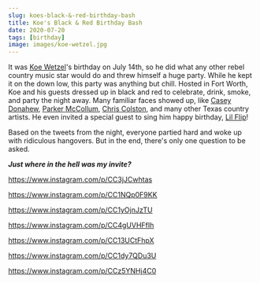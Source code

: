 ```yaml
---
slug: koes-black-&-red-birthday-bash
title: Koe's Black & Red Birthday Bash
date: 2020-07-20
tags: [birthday]
image: images/koe-wetzel.jpg
---
```


It was [Koe Wetzel][koe-wetzel]'s birthday on July 14th, so he did what any other rebel country music star would do and threw himself a huge party. While he kept it on the down low, this party was anything but chill. Hosted in Fort Worth, Koe and his guests dressed up in black and red to celebrate, drink, smoke, and party the night away. Many familiar faces showed up, like [Casey Donahew][casey-donahew], [Parker McCollum][parker-mccollum], [Chris Colston][chris-colston], and many other Texas country artists. He even invited a special guest to sing him happy birthday, [Lil Flip][lil-flip]!

Based on the tweets from the night, everyone partied hard and woke up with ridiculous hangovers. But in the end, there's only one question to be asked.

_**Just where in the hell was my invite?**_

<!-- casey donahew -->

https://www.instagram.com/p/CC3jJCwhtas

<!-- chris colston -->

https://www.instagram.com/p/CC1NQp0F9KK

<!-- kolby cooper -->

https://www.instagram.com/p/CC1yOjnJzTU

<!-- austin meade -->

https://www.instagram.com/p/CC4gUVHFfIh

<!-- pecos & the rooftops -->

https://www.instagram.com/p/CC13UCtFhpX

<!-- lil fip & koe-->

https://www.instagram.com/p/CC1dy7QDu3U

<!-- lil flip - happy birthday -->

https://www.instagram.com/p/CCz5YNHj4C0

[koe-wetzel]: https://www.instagram.com/koe_wetzel
[casey-donahew]: https://www.instagram.com/caseydonahew
[parker-mccollum]: https://www.instagram.com/parkermccollum
[chris-colston]: https://www.instagram.com/chriscolston_
[lil-flip]: https://www.instagram.com/lilflip713
